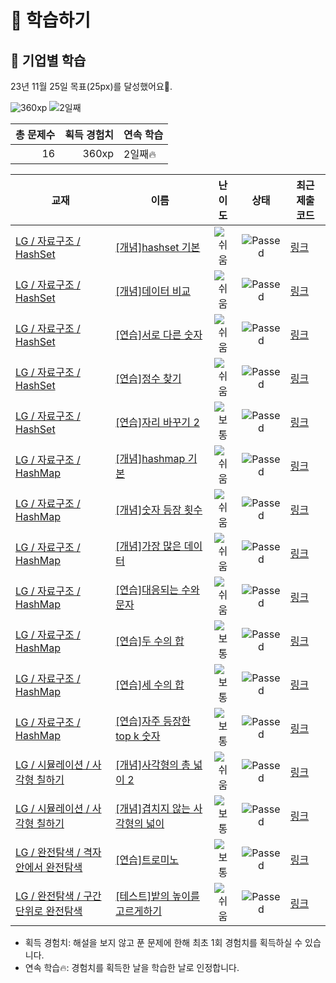 # 📖 학습하기

## 🚀 기업별 학습
23년 11월 25일 목표(25px)를 달성했어요🥳.

![360xp](https://img.shields.io/badge/EXP-360xp-%235cb85c.svg?for-the-badge)
![2일째](https://img.shields.io/badge/연속학습-2일째-%23E34F26.svg?for-the-badge)

|총 문제수|획득 경험치|연속 학습|
|---:|---:|---|
16|360xp|2일째🔥|

|교재|이름|난이도|상태|최근 제출 코드|
|---|---|:---:|:---:|---|
|[LG / 자료구조 / HashSet](https://www.codetree.ai/missions?missionId=19)|[[개념]hashset 기본](https://www.codetree.ai/missions/19/problems/hashset-basic)|![쉬움][easy]|![Passed][passed]|[링크](https://github.com/jinchandol/codetree-TILs/blob/main/231125/hashset%20%EA%B8%B0%EB%B3%B8/hashset-basic.py)|
|[LG / 자료구조 / HashSet](https://www.codetree.ai/missions?missionId=19)|[[개념]데이터 비교](https://www.codetree.ai/missions/19/problems/data-comparison)|![쉬움][easy]|![Passed][passed]|[링크](https://github.com/jinchandol/codetree-TILs/blob/main/231125/%EB%8D%B0%EC%9D%B4%ED%84%B0%20%EB%B9%84%EA%B5%90/data-comparison.py)|
|[LG / 자료구조 / HashSet](https://www.codetree.ai/missions?missionId=19)|[[연습]서로 다른 숫자](https://www.codetree.ai/missions/19/problems/distinct-numbers)|![쉬움][easy]|![Passed][passed]|[링크](https://github.com/jinchandol/codetree-TILs/blob/main/231125/%EC%84%9C%EB%A1%9C%20%EB%8B%A4%EB%A5%B8%20%EC%88%AB%EC%9E%90/distinct-numbers.py)|
|[LG / 자료구조 / HashSet](https://www.codetree.ai/missions?missionId=19)|[[연습]정수 찾기](https://www.codetree.ai/missions/19/problems/find-an-integer)|![쉬움][easy]|![Passed][passed]|[링크](https://github.com/jinchandol/codetree-TILs/blob/main/231125/%EC%A0%95%EC%88%98%20%EC%B0%BE%EA%B8%B0/find-an-integer.py)|
|[LG / 자료구조 / HashSet](https://www.codetree.ai/missions?missionId=19)|[[연습]자리 바꾸기 2](https://www.codetree.ai/missions/19/problems/changing-seats-2)|![보통][medium]|![Passed][passed]|[링크](https://github.com/jinchandol/codetree-TILs/blob/main/231125/%EC%9E%90%EB%A6%AC%20%EB%B0%94%EA%BE%B8%EA%B8%B0%202/changing-seats-2.py)|
|[LG / 자료구조 / HashMap](https://www.codetree.ai/missions?missionId=19)|[[개념]hashmap 기본](https://www.codetree.ai/missions/19/problems/hashmap-basic)|![쉬움][easy]|![Passed][passed]|[링크](https://github.com/jinchandol/codetree-TILs/blob/main/231125/hashmap%20%EA%B8%B0%EB%B3%B8/hashmap-basic.py)|
|[LG / 자료구조 / HashMap](https://www.codetree.ai/missions?missionId=19)|[[개념]숫자 등장 횟수](https://www.codetree.ai/missions/19/problems/number-frequency)|![쉬움][easy]|![Passed][passed]|[링크](https://github.com/jinchandol/codetree-TILs/blob/main/231125/%EC%88%AB%EC%9E%90%20%EB%93%B1%EC%9E%A5%20%ED%9A%9F%EC%88%98/number-frequency.py)|
|[LG / 자료구조 / HashMap](https://www.codetree.ai/missions?missionId=19)|[[개념]가장 많은 데이터](https://www.codetree.ai/missions/19/problems/most-data)|![쉬움][easy]|![Passed][passed]|[링크](https://github.com/jinchandol/codetree-TILs/blob/main/231125/%EA%B0%80%EC%9E%A5%20%EB%A7%8E%EC%9D%80%20%EB%8D%B0%EC%9D%B4%ED%84%B0/most-data.py)|
|[LG / 자료구조 / HashMap](https://www.codetree.ai/missions?missionId=19)|[[연습]대응되는 수와 문자](https://www.codetree.ai/missions/19/problems/corresponding-numbers-and-characters)|![쉬움][easy]|![Passed][passed]|[링크](https://github.com/jinchandol/codetree-TILs/blob/main/231125/%EB%8C%80%EC%9D%91%EB%90%98%EB%8A%94%20%EC%88%98%EC%99%80%20%EB%AC%B8%EC%9E%90/corresponding-numbers-and-characters.py)|
|[LG / 자료구조 / HashMap](https://www.codetree.ai/missions?missionId=19)|[[연습]두 수의 합](https://www.codetree.ai/missions/19/problems/sum-of-two-num)|![보통][medium]|![Passed][passed]|[링크](https://github.com/jinchandol/codetree-TILs/blob/main/231125/%EB%91%90%20%EC%88%98%EC%9D%98%20%ED%95%A9/sum-of-two-num.py)|
|[LG / 자료구조 / HashMap](https://www.codetree.ai/missions?missionId=19)|[[연습]세 수의 합](https://www.codetree.ai/missions/19/problems/sum-of-three-num)|![보통][medium]|![Passed][passed]|[링크](https://github.com/jinchandol/codetree-TILs/blob/main/231125/%EC%84%B8%20%EC%88%98%EC%9D%98%20%ED%95%A9/sum-of-three-num.py)|
|[LG / 자료구조 / HashMap](https://www.codetree.ai/missions?missionId=19)|[[연습]자주 등장한 top k 숫자](https://www.codetree.ai/missions/19/problems/top-k-frequent-elements)|![보통][medium]|![Passed][passed]|[링크](https://github.com/jinchandol/codetree-TILs/blob/main/231125/%EC%9E%90%EC%A3%BC%20%EB%93%B1%EC%9E%A5%ED%95%9C%20top%20k%20%EC%88%AB%EC%9E%90/top-k-frequent-elements.py)|
|[LG / 시뮬레이션 / 사각형 칠하기](https://www.codetree.ai/missions?missionId=19)|[[개념]사각형의 총 넓이 2](https://www.codetree.ai/missions/19/problems/total-width-of-a-rectangle2)|![쉬움][easy]|![Passed][passed]|[링크](https://github.com/jinchandol/codetree-TILs/blob/main/231125/%EC%82%AC%EA%B0%81%ED%98%95%EC%9D%98%20%EC%B4%9D%20%EB%84%93%EC%9D%B4%202/total-width-of-a-rectangle2.py)|
|[LG / 시뮬레이션 / 사각형 칠하기](https://www.codetree.ai/missions?missionId=19)|[[개념]겹치지 않는 사각형의 넓이](https://www.codetree.ai/missions/19/problems/area-of-non-overlapping-rectangle)|![보통][medium]|![Passed][passed]|[링크](https://github.com/jinchandol/codetree-TILs/blob/main/231125/%EA%B2%B9%EC%B9%98%EC%A7%80%20%EC%95%8A%EB%8A%94%20%EC%82%AC%EA%B0%81%ED%98%95%EC%9D%98%20%EB%84%93%EC%9D%B4/area-of-non-overlapping-rectangle.py)|
|[LG / 완전탐색 / 격자 안에서 완전탐색](https://www.codetree.ai/missions?missionId=19)|[[연습]트로미노](https://www.codetree.ai/missions/19/problems/tromino)|![보통][medium]|![Passed][passed]|[링크](https://github.com/jinchandol/codetree-TILs/blob/main/231125/%ED%8A%B8%EB%A1%9C%EB%AF%B8%EB%85%B8/tromino.py)|
|[LG / 완전탐색 / 구간 단위로 완전탐색](https://www.codetree.ai/missions?missionId=19)|[[테스트]밭의 높이를 고르게하기](https://www.codetree.ai/missions/19/problems/equalizing-the-height-of-the-field)|![쉬움][easy]|![Passed][passed]|[링크](https://github.com/jinchandol/codetree-TILs/blob/main/231125/%EB%B0%AD%EC%9D%98%20%EB%86%92%EC%9D%B4%EB%A5%BC%20%EA%B3%A0%EB%A5%B4%EA%B2%8C%ED%95%98%EA%B8%B0/equalizing-the-height-of-the-field.py)|


* 획득 경험치: 해설을 보지 않고 푼 문제에 한해 최초 1회 경험치를 획득하실 수 있습니다.
* 연속 학습:fire:: 경험치를 획득한 날을 학습한 날로 인정합니다.










[b5]: https://img.shields.io/badge/Bronze_5-%235D3E31.svg
[b4]: https://img.shields.io/badge/Bronze_4-%235D3E31.svg
[b3]: https://img.shields.io/badge/Bronze_3-%235D3E31.svg
[b2]: https://img.shields.io/badge/Bronze_2-%235D3E31.svg
[b1]: https://img.shields.io/badge/Bronze_1-%235D3E31.svg
[s5]: https://img.shields.io/badge/Silver_5-%23394960.svg
[s4]: https://img.shields.io/badge/Silver_4-%23394960.svg
[s3]: https://img.shields.io/badge/Silver_3-%23394960.svg
[s2]: https://img.shields.io/badge/Silver_2-%23394960.svg
[s1]: https://img.shields.io/badge/Silver_1-%23394960.svg
[g5]: https://img.shields.io/badge/Gold_5-%23FFC433.svg
[g4]: https://img.shields.io/badge/Gold_4-%23FFC433.svg
[g3]: https://img.shields.io/badge/Gold_3-%23FFC433.svg
[g2]: https://img.shields.io/badge/Gold_2-%23FFC433.svg
[g1]: https://img.shields.io/badge/Gold_1-%23FFC433.svg
[p5]: https://img.shields.io/badge/Platinum_5-%2376DDD8.svg
[p4]: https://img.shields.io/badge/Platinum_4-%2376DDD8.svg
[p3]: https://img.shields.io/badge/Platinum_3-%2376DDD8.svg
[p2]: https://img.shields.io/badge/Platinum_2-%2376DDD8.svg
[p1]: https://img.shields.io/badge/Platinum_1-%2376DDD8.svg
[passed]: https://img.shields.io/badge/Passed-%23009D27.svg
[failed]: https://img.shields.io/badge/Failed-%23D24D57.svg
[easy]: https://img.shields.io/badge/쉬움-%235cb85c.svg?for-the-badge
[medium]: https://img.shields.io/badge/보통-%23FFC433.svg?for-the-badge
[hard]: https://img.shields.io/badge/어려움-%23D24D57.svg?for-the-badge